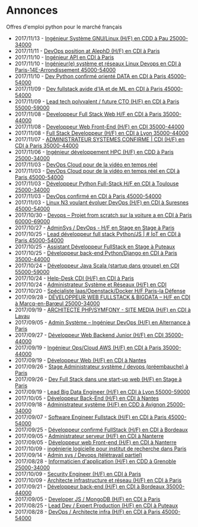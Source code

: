 # Annonces

Offres d'emploi python pour le marché français

* 2017/11/13 - [Ingénieur Système GNU/Linux (H/F) en CDD à Pau 25000-34000](http://www.pyjobs.fr/jobs/details/5956/ingenieur-systeme-gnu-linux-h-f-en-cdd-a-pau-25000-34000 "Ingénieur Système GNU/Linux (H/F) en CDD à Pau 25000-34000")
* 2017/11/11 - [DevOps position at AlephD (H/F) en CDI à Paris](http://www.pyjobs.fr/jobs/details/5954/devops-position-at-alephd-h-f-en-cdi-a-paris "DevOps position at AlephD (H/F) en CDI à Paris")
* 2017/11/10 - [Ingénieur API en CDI à Paris](http://www.pyjobs.fr/jobs/details/5952/ingenieur-api-en-cdi-a-paris "Ingénieur API en CDI à Paris")
* 2017/11/10 - [Ingénieur(e) système et réseaux Linux Devops en CDI à Paris-14E-Arrondissement 45000-54000](http://www.pyjobs.fr/jobs/details/5953/ingenieur-e-systeme-et-reseaux-linux-devops-en-cdi-a-paris-14e-arrondissement-45000-54000 "Ingénieur(e) système et réseaux Linux Devops en CDI à Paris-14E-Arrondissement 45000-54000")
* 2017/11/10 - [Dev Python confirmé orienté DATA en CDI à Paris 45000-54000](http://www.pyjobs.fr/jobs/details/5951/dev-python-confirme-oriente-data-en-cdi-a-paris-45000-54000 "Dev Python confirmé orienté DATA en CDI à Paris 45000-54000")
* 2017/11/09 - [Dev fullstack avide d'IA et de ML en CDI à Paris 45000-54000](http://www.pyjobs.fr/jobs/details/5949/dev-fullstack-avide-dia-et-de-ml-en-cdi-a-paris-45000-54000 "Dev fullstack avide d'IA et de ML en CDI à Paris 45000-54000")
* 2017/11/09 - [Lead tech polyvalent / future CTO (H/F) en CDI à Paris 55000-59000](http://www.pyjobs.fr/jobs/details/5950/lead-tech-polyvalent-future-cto-h-f-en-cdi-a-paris-55000-59000 "Lead tech polyvalent / future CTO (H/F) en CDI à Paris 55000-59000")
* 2017/11/08 - [Developpeur Full Stack Web H/F en CDI à Paris 35000-44000](http://www.pyjobs.fr/jobs/details/5947/developpeur-full-stack-web-h-f-en-cdi-a-paris-35000-44000 "Developpeur Full Stack Web H/F en CDI à Paris 35000-44000")
* 2017/11/08 - [Developpeur Web Front-End (H/F) en CDI 35000-44000](http://www.pyjobs.fr/jobs/details/5948/developpeur-web-front-end-h-f-en-cdi-35000-44000 "Developpeur Web Front-End (H/F) en CDI 35000-44000")
* 2017/11/08 - [Full Stack Developpeur (H/F) en CDI à Lyon 35000-44000](http://www.pyjobs.fr/jobs/details/5946/full-stack-developpeur-h-f-en-cdi-a-lyon-35000-44000 "Full Stack Developpeur (H/F) en CDI à Lyon 35000-44000")
* 2017/11/07 - [ADMINISTRATEUR SYSTEMES CONFIRME | CDI (H/F) en CDI à Paris 35000-44000](http://www.pyjobs.fr/jobs/details/5945/administrateur-systemes-confirme-cdi-h-f-en-cdi-a-paris-35000-44000 "ADMINISTRATEUR SYSTEMES CONFIRME | CDI (H/F) en CDI à Paris 35000-44000")
* 2017/11/06 - [Ingénieur développement HPC (H/F) en CDD à Paris 25000-34000](http://www.pyjobs.fr/jobs/details/5944/ingenieur-developpement-hpc-h-f-en-cdd-a-paris-25000-34000 "Ingénieur développement HPC (H/F) en CDD à Paris 25000-34000")
* 2017/11/03 - [DevOps Cloud pour de la vidéo en temps réel](http://www.pyjobs.fr/jobs/details/5940/devops-cloud-pour-de-la-video-en-temps-reel "DevOps Cloud pour de la vidéo en temps réel")
* 2017/11/03 - [DevOps Cloud pour de la vidéo en temps réel en CDI à Paris 45000-54000](http://www.pyjobs.fr/jobs/details/5941/devops-cloud-pour-de-la-video-en-temps-reel-en-cdi-a-paris-45000-54000 "DevOps Cloud pour de la vidéo en temps réel en CDI à Paris 45000-54000")
* 2017/11/03 - [Développeur Python Full-Stack H/F en CDI à Toulouse 25000-34000](http://www.pyjobs.fr/jobs/details/5943/developpeur-python-full-stack-h-f-en-cdi-a-toulouse-25000-34000 "Développeur Python Full-Stack H/F en CDI à Toulouse 25000-34000")
* 2017/11/03 - [DevOps confirmé en CDI à Paris 45000-54000](http://www.pyjobs.fr/jobs/details/5942/devops-confirme-en-cdi-a-paris-45000-54000 "DevOps confirmé en CDI à Paris 45000-54000")
* 2017/11/03 - [Linux N3 voulant évoluer DevOps (H/F) en CDI à Suresnes 45000-54000](http://www.pyjobs.fr/jobs/details/5939/linux-n3-voulant-evoluer-devops-h-f-en-cdi-a-suresnes-45000-54000 "Linux N3 voulant évoluer DevOps (H/F) en CDI à Suresnes 45000-54000")
* 2017/10/30 - [Devops – Projet from scratch sur la voiture a en CDI à Paris 60000-69000](http://www.pyjobs.fr/jobs/details/5938/devops-projet-from-scratch-sur-la-voiture-a-en-cdi-a-paris-60000-69000 "Devops – Projet from scratch sur la voiture a en CDI à Paris 60000-69000")
* 2017/10/27 - [AdminSys / DevOps - H/F en Stage en Stage à Paris](http://www.pyjobs.fr/jobs/details/5937/adminsys-devops-h-f-en-stage-en-stage-a-paris "AdminSys / DevOps - H/F en Stage en Stage à Paris")
* 2017/10/25 - [Lead développeur full stack Python/JS | # IoT en CDI à Paris 45000-54000](http://www.pyjobs.fr/jobs/details/5936/lead-developpeur-full-stack-python-js-iot-en-cdi-a-paris-45000-54000 "Lead développeur full stack Python/JS | # IoT en CDI à Paris 45000-54000")
* 2017/10/25 - [Assistant Développeur FullStack en Stage à Puteaux](http://www.pyjobs.fr/jobs/details/5935/assistant-developpeur-fullstack-en-stage-a-puteaux "Assistant Développeur FullStack en Stage à Puteaux")
* 2017/10/25 - [Développeur back-end Python/Django en CDI à Paris 35000-44000](http://www.pyjobs.fr/jobs/details/5934/developpeur-back-end-python-django-en-cdi-a-paris-35000-44000 "Développeur back-end Python/Django en CDI à Paris 35000-44000")
* 2017/10/24 - [Développeur Java Scala (startup dans groupe) en CDI 55000-59000](http://www.pyjobs.fr/jobs/details/5933/developpeur-java-scala-startup-dans-groupe-en-cdi-55000-59000 "Développeur Java Scala (startup dans groupe) en CDI 55000-59000")
* 2017/10/24 - [Help-Desk CDI (H/F) en CDI à Paris](http://www.pyjobs.fr/jobs/details/5931/help-desk-cdi-h-f-en-cdi-a-paris "Help-Desk CDI (H/F) en CDI à Paris")
* 2017/10/24 - [Administrateur Système et Réseaux (H/F) en CDI](http://www.pyjobs.fr/jobs/details/5932/administrateur-systeme-et-reseaux-h-f-en-cdi "Administrateur Système et Réseaux (H/F) en CDI")
* 2017/10/20 - [Spécialiste Iaas/Openstack/Docker H/F Paris-la Défense](http://www.pyjobs.fr/jobs/details/5930/specialiste-iaas-openstack-docker-h-f-paris-la-defense "Spécialiste Iaas/Openstack/Docker H/F Paris-la Défense")
* 2017/09/28 - [DÉVELOPPEUR WEB FULLSTACK & BIGDATA – H/F en CDI à Marcq-en-Barœul 25000-34000](http://www.pyjobs.fr/jobs/details/5903/developpeur-web-fullstack-bigdata-h-f-en-cdi-a-marcq-en-baroeul-25000-34000 "DÉVELOPPEUR WEB FULLSTACK & BIGDATA – H/F en CDI à Marcq-en-Barœul 25000-34000")
* 2017/09/19 - [ARCHITECTE PHP/SYMFONY - SITE MEDIA (H/F) en CDI à Lavau](http://www.pyjobs.fr/jobs/details/5893/architecte-php-symfony-site-media-h-f-en-cdi-a-lavau "ARCHITECTE PHP/SYMFONY - SITE MEDIA (H/F) en CDI à Lavau")
* 2017/09/05 - [Admin Système – Ingénieur DevOps (H/F) en Alternance à Paris](http://www.pyjobs.fr/jobs/details/5875/admin-systeme-ingenieur-devops-h-f-en-alternance-a-paris "Admin Système – Ingénieur DevOps (H/F) en Alternance à Paris")
* 2017/09/27 - [Développeur Web Backend Junior (H/F) en CDI 35000-44000](http://www.pyjobs.fr/jobs/details/5902/developpeur-web-backend-junior-h-f-en-cdi-35000-44000 "Développeur Web Backend Junior (H/F) en CDI 35000-44000")
* 2017/09/19 - [Ingénieur Ops/Cloud AWS (H/F) en CDI à Paris 35000-44000](http://www.pyjobs.fr/jobs/details/5891/ingenieur-ops-cloud-aws-h-f-en-cdi-a-paris-35000-44000 "Ingénieur Ops/Cloud AWS (H/F) en CDI à Paris 35000-44000")
* 2017/09/19 - [Développeur Web (H/F) en CDI à Nantes](http://www.pyjobs.fr/jobs/details/5892/developpeur-web-h-f-en-cdi-a-nantes "Développeur Web (H/F) en CDI à Nantes")
* 2017/09/26 - [Stage Administrateur système / devops (préembauche) à Paris](http://www.pyjobs.fr/jobs/details/5901/stage-administrateur-systeme-devops-preembauche-a-paris "Stage Administrateur système / devops (préembauche) à Paris")
* 2017/09/26 - [Dev Full Stack dans une start-up web (H/F) en Stage à Paris](http://www.pyjobs.fr/jobs/details/5900/dev-full-stack-dans-une-start-up-web-h-f-en-stage-a-paris "Dev Full Stack dans une start-up web (H/F) en Stage à Paris")
* 2017/09/19 - [Lead Big Data Engineer (H/F) en CDI à Lyon 55000-59000](http://www.pyjobs.fr/jobs/details/5890/lead-big-data-engineer-h-f-en-cdi-a-lyon-55000-59000 "Lead Big Data Engineer (H/F) en CDI à Lyon 55000-59000")
* 2017/10/05 - [Développeur Back-End (H/F) en CDI à Nantes](http://www.pyjobs.fr/jobs/details/5908/developpeur-back-end-h-f-en-cdi-a-nantes "Développeur Back-End (H/F) en CDI à Nantes")
* 2017/09/18 - [Administrateur système (H/F) en CDD à Avignon 25000-34000](http://www.pyjobs.fr/jobs/details/5889/administrateur-systeme-h-f-en-cdd-a-avignon-25000-34000 "Administrateur système (H/F) en CDD à Avignon 25000-34000")
* 2017/09/07 - [Software Engineer Fullstack (H/F) en CDI à Paris 45000-54000](http://www.pyjobs.fr/jobs/details/5877/software-engineer-fullstack-h-f-en-cdi-a-paris-45000-54000 "Software Engineer Fullstack (H/F) en CDI à Paris 45000-54000")
* 2017/09/25 - [Développeur confirmé FullStack (H/F) en CDI à Bordeaux](http://www.pyjobs.fr/jobs/details/5899/developpeur-confirme-fullstack-h-f-en-cdi-a-bordeaux "Développeur confirmé FullStack (H/F) en CDI à Bordeaux")
* 2017/09/05 - [Administrateur serveur (H/F) en CDI à Nanterre](http://www.pyjobs.fr/jobs/details/5873/administrateur-serveur-h-f-en-cdi-a-nanterre "Administrateur serveur (H/F) en CDI à Nanterre")
* 2017/09/05 - [Développeur web Front-end (H/F) en CDI à Nanterre](http://www.pyjobs.fr/jobs/details/5874/developpeur-web-front-end-h-f-en-cdi-a-nanterre "Développeur web Front-end (H/F) en CDI à Nanterre")
* 2017/10/09 - [ingénierie logicielle pour institut de recherche dans Paris](http://www.pyjobs.fr/jobs/details/5912/ingenierie-logicielle-pour-institut-de-recherche-dans-paris "ingénierie logicielle pour institut de recherche dans Paris")
* 2017/09/14 - [Admin sys / Devops (télétravail partiel)](http://www.pyjobs.fr/jobs/details/5888/admin-sys-devops-teletravail-partiel "Admin sys / Devops (télétravail partiel)")
* 2017/08/28 - [Informaticien d'application (H/F) en CDD à Grenoble 25000-34000](http://www.pyjobs.fr/jobs/details/5866/informaticien-dapplication-h-f-en-cdd-a-grenoble-25000-34000 "Informaticien d'application (H/F) en CDD à Grenoble 25000-34000")
* 2017/10/09 - [Security Engineer (H/F) en CDI à Paris](http://www.pyjobs.fr/jobs/details/5910/security-engineer-h-f-en-cdi-a-paris "Security Engineer (H/F) en CDI à Paris")
* 2017/10/09 - [Architecte infrastructure et réseau (H/F) en CDI à Paris](http://www.pyjobs.fr/jobs/details/5911/architecte-infrastructure-et-reseau-h-f-en-cdi-a-paris "Architecte infrastructure et réseau (H/F) en CDI à Paris")
* 2017/09/21 - [Développeur back-end (H/F) en CDI à Bordeaux 35000-44000](http://www.pyjobs.fr/jobs/details/5896/developpeur-back-end-h-f-en-cdi-a-bordeaux-35000-44000 "Développeur back-end (H/F) en CDI à Bordeaux 35000-44000")
* 2017/09/05 - [Developer JS / MongoDB (H/F) en CDI à Paris](http://www.pyjobs.fr/jobs/details/5872/developer-js-mongodb-h-f-en-cdi-a-paris "Developer JS / MongoDB (H/F) en CDI à Paris")
* 2017/08/25 - [Lead Dev / Expert Production (H/F) en CDI à Puteaux](http://www.pyjobs.fr/jobs/details/5864/lead-dev-expert-production-h-f-en-cdi-a-puteaux "Lead Dev / Expert Production (H/F) en CDI à Puteaux")
* 2017/08/28 - [DevOps / Architecte infra (H/F) en CDI à Paris 45000-54000](http://www.pyjobs.fr/jobs/details/5865/devops-architecte-infra-h-f-en-cdi-a-paris-45000-54000 "DevOps / Architecte infra (H/F) en CDI à Paris 45000-54000")

